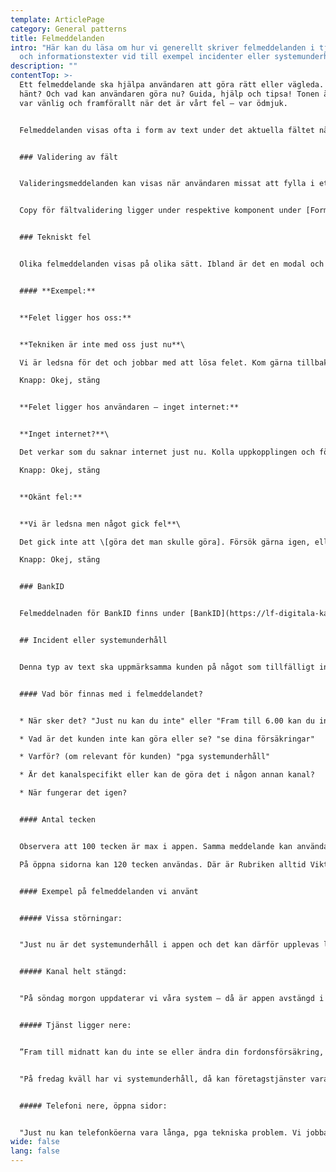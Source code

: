 ```yaml
---
template: ArticlePage
category: General patterns
title: Felmeddelanden
intro: "Här kan du läsa om hur vi generellt skriver felmeddelanden i tjänster
  och informationstexter vid till exempel incidenter eller systemunderhåll. "
description: ""
contentTop: >-
  Ett felmeddelande ska hjälpa användaren att göra rätt eller vägleda. Vad har
  hänt? Och vad kan användaren göra nu? Guida, hjälp och tipsa! Tonen är viktig,
  var vänlig och framförallt när det är vårt fel – var ödmjuk.


  Felmeddelanden visas ofta i form av text under det aktuella fältet när det kommer till validering, eller som ett modalfönster (även kallat dialologruta eller pop-up) vid andra fel. Inloggat så visas de ofta som så kallade [Alerts](https://lf-digitala-kanaler.github.io/components/web/system-display/alert?copy).


  ### Validering av fält


  Valideringsmeddelanden kan visas när användaren missat att fylla i ett fält, skriver fel format eller något annat gör att man inte kan gå vidare. 


  Copy för fältvalidering ligger under respektive komponent under [Forms](https://lf-digitala-kanaler.github.io/components/web/forms).


  ### Tekniskt fel


  Olika felmeddelanden visas på olika sätt. Ibland är det en modal och då behövs både rubrik, brödtext och knapp.


  #### **Exempel:**


  **Felet ligger hos oss:**


  **Tekniken är inte med oss just nu**\

  Vi är ledsna för det och jobbar med att lösa felet. Kom gärna tillbaka lite senare.\

  Knapp: Okej, stäng


  **Felet ligger hos användaren – inget internet:**


  **Inget internet?**\

  Det verkar som du saknar internet just nu. Kolla uppkopplingen och försök igen. \

  Knapp: Okej, stäng


  **Okänt fel:**


  **Vi är ledsna men något gick fel**\

  Det gick inte att \[göra det man skulle göra]. Försök gärna igen, eller testa senare.\

  Knapp: Okej, stäng


  ### BankID


  Felmeddelnaden för BankID finns under [BankID](https://lf-digitala-kanaler.github.io/patterns/general-patterns/bank-id).


  ## Incident eller systemunderhåll


  Denna typ av text ska uppmärksamma kunden på något som tillfälligt inte fungerar eller går att använda som vanligt. Meddelandet skrivs ofta i komponenten [Alert](https://lf-digitala-kanaler.github.io/components/web/system-display/alert). Det som på öppna sidor i Episerver heter Viktigt meddelande under Arkiv för startsidan eller på respektive produktsida. 


  #### Vad bör finnas med i felmeddelandet?


  * När sker det? "Just nu kan du inte" eller "Fram till 6.00 kan du inte" (om meddelande publiceras när det sker) eller "På lördag 18-24" (om det publiceras efter)

  * Vad är det kunden inte kan göra eller se? "se dina försäkringar"

  * Varför? (om relevant för kunden) "pga systemunderhåll"

  * Är det kanalspecifikt eller kan de göra det i någon annan kanal? 

  * När fungerar det igen? 


  #### Antal tecken


  Observera att 100 tecken är max i appen. Samma meddelande kan användas på Mina sidor. \

  På öppna sidorna kan 120 tecken användas. Där är Rubriken alltid Viktigt meddelande.


  #### Exempel på felmeddelanden vi använt


  ##### Vissa störningar:


  "Just nu är det systemunderhåll i appen och det kan därför upplevas lite svajigt, 7.00 är vi klara!"


  ##### Kanal helt stängd:


  "På söndag morgon uppdaterar vi våra system – då är appen avstängd i ungefär en timme."


  ##### Tjänst ligger nere:


  ”Fram till midnatt kan du inte se eller ändra din fordonsförsäkring, pga systemunderhåll.”


  "På fredag kväll har vi systemunderhåll, då kan företagstjänster vara lite sega. Klart lördag kl. 7."


  ##### Telefoni nere, öppna sidor:


  "Just nu kan telefonköerna vara långa, pga tekniska problem. Vi jobbar för fullt med att lösa problemet."
wide: false
lang: false
---
```

